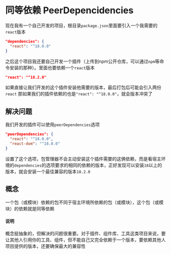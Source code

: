 # 同等依赖 PeerDepencidencies

现在我有一个自己开发的项目，根目录`package.json`里面要引入一个我需要的`react`版本
```json
"dependencies": {
  "react": "^18.0.0"
}
```
之后这个项目我还要自己开发一个插件（上传到npm公开仓库，可以通过`npm`等命令安装的那种）。里面也要依赖一个`react`版本
```json
"react": "^18.2.0"
```
如果直接让我们开发的这个插件安装他需要的版本，最后打包后可能会引入两份`react`
那如果我们的插件依赖的也是`"react": "^18.0.0"`，就会版本冲突了  

## 解决问题  
我们开发的插件可以使用`peerDependencies`选项
```json
"peerDependencies": {
  "react": "^18.0.0",
  "react-dom": "^18.0.0"
}
```
设置了这个选项，包管理器不会主动安装这个插件需要的这俩依赖，而是看宿主环境的`dependencies`的选项要求的相同的依赖的版本，正好发现可以安装`18`以上的版本，就会安装一个最佳兼容的版本`18.2.0`

## 概念
一个包（或模块）依赖的包不同于宿主环境所依赖的包（或模块），这个包（或模块）的依赖就是同等依赖

#### 说明
概念挺抽象的，但解决的问题很重要。对于插件、组件库、工具这类项目来说，要让其他人引用你的工具、组件，但不能自己又完全依赖于一个版本，要依赖其他人项目提供的版本，还要确保最大的兼容性